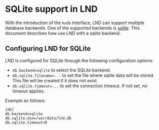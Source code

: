 # SQLite support in LND

With the introduction of the `kvdb` interface, LND can support multiple database
backends. One of the supported backends is [sqlite](https://www.sqlite.org/index.html). This document
describes how use LND with a sqlite backend.

## Configuring LND for SQLite

LND is configured for SQLite through the following configuration options:

* `db.backend=sqlite` to select the SQLite backend.
* `db.sqlite.filename=...` to set the file where sqlite data will be stored. 
  This file will be created if it does not exist.
* `db.sqlite.timeout=...` to set the connection timeout. If not set, no
  timeout applies.

Example as follows:
```
[db]
db.backend=sqlite
db.sqlite.dsn=/var/data/lnd.db
db.sqlite.timeout=0
```